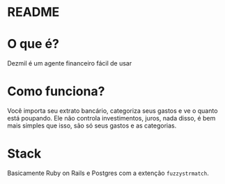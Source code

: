 # README

# O que é?

Dezmil é um agente financeiro fácil de usar

# Como funciona?

Você importa seu extrato bancário, categoriza seus
gastos e ve o quanto está poupando. Ele não controla
investimentos, juros, nada disso, é bem mais simples
que isso, são só seus gastos e as categorias.


# Stack

Basicamente Ruby on Rails e Postgres com a extenção `fuzzystrmatch`.
